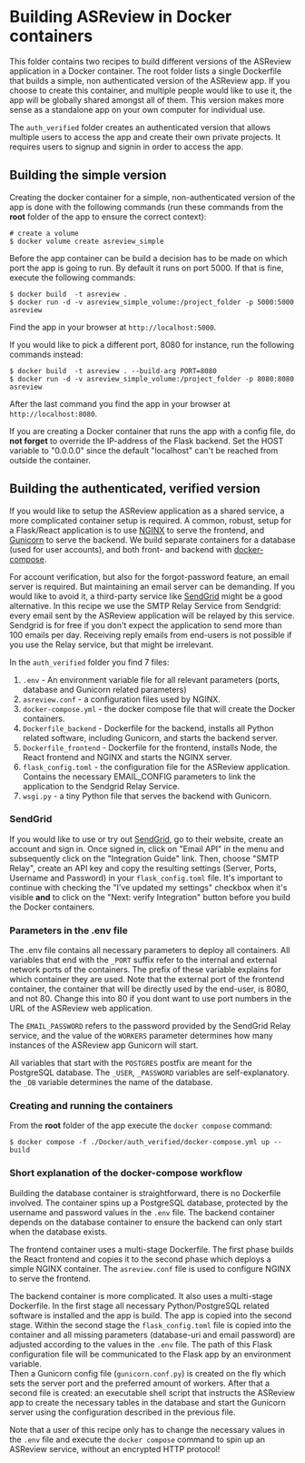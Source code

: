 # Building ASReview in Docker containers

This folder contains two recipes to build different versions of the ASReview application in a Docker container. The root folder lists a single Dockerfile that builds a simple, non authenticated version of the ASReview app. If you choose to create this container, and multiple people would like to use it, the app will be globally shared amongst all of them. This version makes more sense as a standalone app on your own computer for individual use.

The `auth_verified` folder creates an authenticated version that allows multiple users to access the app and create their own private projects. It requires users to signup and signin in order to access the app.

## Building the simple version

Creating the docker container for a simple, non-authenticated version of the app is done with the following commands (run these commands from the __root__ folder of the app to ensure the correct context):

```
# create a volume
$ docker volume create asreview_simple
```

Before the app container can be build a decision has to be made on which port the app is going to run. By default it runs on port 5000. If that is fine, execute the following commands:

```
$ docker build  -t asreview .
$ docker run -d -v asreview_simple_volume:/project_folder -p 5000:5000 asreview
```

Find the app in your browser at `http://localhost:5000`.

If you would like to pick a different port, 8080 for instance, run the following commands instead:

```
$ docker build  -t asreview . --build-arg PORT=8080
$ docker run -d -v asreview_simple_volume:/project_folder -p 8080:8080 asreview
```

After the last command you find the app in your browser at `http://localhost:8080`.

If you are creating a Docker container that runs the app with a config file, do __not forget__ to override the IP-address of the Flask backend. Set the HOST variable to "0.0.0.0" since the default "localhost" can't be reached from outside the container.

## Building the authenticated, verified version

If you would like to setup the ASReview application as a shared service, a more complicated container setup is required. A common, robust, setup for a Flask/React application is to use [NGINX](https://www.nginx.com/) to serve the frontend, and [Gunicorn](https://gunicorn.org/) to serve the backend. We build separate containers for a database (used for user accounts), and both front- and backend with [docker-compose](https://docs.docker.com/compose/).

For account verification, but also for the forgot-password feature, an email server is required. But maintaining an email server can be demanding. If you would like to avoid it, a third-party service like [SendGrid](https://sendgrid.com/) might be a good alternative. In this recipe we use the SMTP Relay Service from Sendgrid: every email sent by the ASReview application will be relayed by this service. Sendgrid is for free if you don't expect the application to send more than 100 emails per day. Receiving reply emails from end-users is not possible if you use the Relay service, but that might be irrelevant.

In the `auth_verified` folder you find 7 files:
1. `.env` - An environment variable file for all relevant parameters (ports, database and Gunicorn related parameters)
2. `asreview.conf` - a configuration files used by NGINX.
3. `docker-compose.yml` - the docker compose file that will create the Docker containers.
4. `Dockerfile_backend` - Dockerfile for the backend, installs all Python related software, including Gunicorn, and starts the backend server.
5. `Dockerfile_frontend` - Dockerfile for the frontend, installs Node, the React frontend and NGINX and starts the NGINX server.
6. `flask_config.toml` - the configuration file for the ASReview application. Contains the necessary EMAIL_CONFIG parameters to link the application to the Sendgrid Relay Service.
7. `wsgi.py` - a tiny Python file that serves the backend with Gunicorn.

### SendGrid

If you would like to use or try out [SendGrid](https://sendgrid.com/), go to their website, create an account and sign in. Once signed in, click on "Email API" in the menu and subsequently click on the "Integration Guide" link. Then, choose "SMTP Relay", create an API key and copy the resulting settings (Server, Ports, Username and Password) in your `flask_config.toml` file. It's important to continue with checking the "I've updated my settings" checkbox when it's visible __and__ to click on the "Next: verify Integration" button before you build the Docker containers.

### Parameters in the .env file

The .env file contains all necessary parameters to deploy all containers. All variables that end with the `_PORT` suffix refer to the internal and external network ports of the containers. The prefix of these variable explains for which container they are used. Note that the external port of the frontend container, the container that will be directly used by the end-user, is 8080, and not 80. Change this into 80 if you dont want to use port numbers in the URL of the ASReview web application.

The `EMAIL_PASSWORD` refers to the password provided by the SendGrid Relay service, and the value of the `WORKERS` parameter determines how many instances of the ASReview app Gunicorn will start.

All variables that start with the `POSTGRES` postfix are meant for the PostgreSQL database. The `_USER`, `_PASSWORD` variables are self-explanatory. the `_DB` variable determines the name of the database.

### Creating and running the containers

From the __root__ folder of the app execute the `docker compose` command:

```
$ docker compose -f ./Docker/auth_verified/docker-compose.yml up --build
```

### Short explanation of the docker-compose workflow

Building the database container is straightforward, there is no Dockerfile involved. The container spins up a PostgreSQL database, protected by the username and password values in the `.env` file. The backend container depends on the database container to ensure the backend can only start when the database exists.

The frontend container uses a multi-stage Dockerfile. The first phase builds the React frontend and copies it to the second phase which deploys a simple NGINX container. The `asreview.conf` file is used to configure NGINX to serve the frontend.

The backend container is more complicated. It also uses a multi-stage Dockerfile. In the first stage all necessary Python/PostgreSQL related software is installed and the app is build. The app is copied into the second stage. Within the second stage the `flask_config.toml` file is copied into the container and all missing parameters (database-uri and email password) are adjusted according to the values in the `.env` file. The path of this Flask configuration file will be communicated to the Flask app by an environment variable.\
Then a Gunicorn config file (`gunicorn.conf.py`) is created on the fly which sets the server port and the preferred amount of workers. After that a second file is created: an executable shell script that instructs the ASReview app to create the necessary tables in the database and start the Gunicorn server using the configuration described in the previous file.

Note that a user of this recipe only has to change the necessary values in the `.env` file and execute the `docker compose` command to spin up an ASReview service, without an encrypted HTTP protocol!
 
